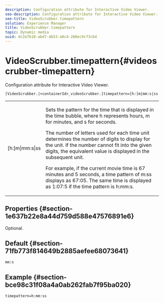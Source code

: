 ```yaml
---
description: Configuration attribute for Interactive Video Viewer.
seo-description: Configuration attribute for Interactive Video Viewer.
seo-title: VideoScrubber.timepattern
solution: Experience Manager
title: VideoScrubber.timepattern
topic: Dynamic media
uuid: dc2e7b18-abd7-4b53-a0c4-268ec9cf3cb4
---
```


# VideoScrubber.timepattern{#videoscrubber-timepattern}

Configuration attribute for Interactive Video Viewer.

 `[VideoScrubber.|<containerId>_videoScrubber.]timepattern=[h:]m|mm:s|ss`

<table id="table_441553CD34C94A58A9D7CBF772DEDDB6"> 
 <tbody> 
  <tr> 
   <td colname="col1"> <p> <span class="codeph"> [h:]m|mm:s|ss</span> </p> </td> 
   <td colname="col2"> <p> Sets the pattern for the time that is displayed in the time bubble, where <span class="codeph"> h</span> represents hours, <span class="codeph"> m</span> for minutes, and <span class="codeph"> s</span> for seconds. </p> <p>The number of letters used for each time unit determines the number of digits to display for the unit. If the number cannot fit into the given digits, the equivalent value is displayed in the subsequent unit. </p> <p>For example, if the current movie time is 67 minutes and 5 seconds, a time pattern of <span class="codeph"> m:ss</span> displays as 67:05. The same time is displayed as 1:07:5 if the time pattern is <span class="codeph"> h:mm:s</span>. </p> </td> 
  </tr> 
 </tbody> 
</table>

## Properties {#section-1e637b22e8a44d759d588e47576891e6}

Optional.

## Default {#section-71fb773f814649b2885aefee68073641}

`mm:s`

## Example {#section-bce98c31f08a4a0ab262fab7f95ba020}

```
timepattern=h:mm:ss
```

